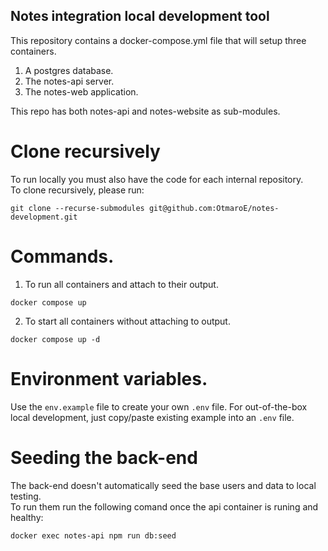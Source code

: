 ## Notes integration local development tool

This repository contains a docker-compose.yml file that will setup three containers.
1. A postgres database.
2. The notes-api server.
3. The notes-web application.

This repo has both notes-api and notes-website as sub-modules.

# Clone recursively
To run locally you must also have the code for each internal repository.  
To clone recursively, please run:
```
git clone --recurse-submodules git@github.com:OtmaroE/notes-development.git
```

# Commands.
1. To run all containers and attach to their output.
```
docker compose up
```

2. To start all containers without attaching to output.
```
docker compose up -d
```

# Environment variables.

Use the `env.example` file to create your own `.env` file. For out-of-the-box local development, just copy/paste existing example into an `.env` file.

# Seeding the back-end

The back-end doesn't automatically seed the base users and data to local testing.  
To run them run the following comand once the api container is runing and healthy:
```
docker exec notes-api npm run db:seed
```
